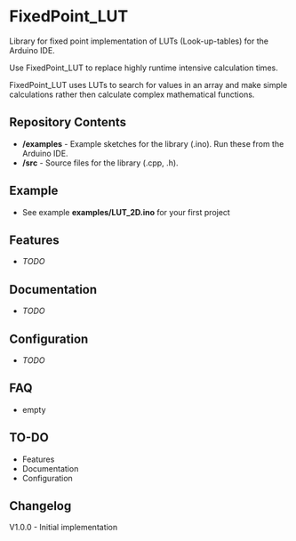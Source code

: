 FixedPoint_LUT
==============
Library for fixed point implementation of LUTs (Look-up-tables) for the Arduino IDE. 

Use FixedPoint_LUT to replace highly runtime intensive calculation times. 

FixedPoint_LUT uses LUTs to search for values in an array and make simple calculations rather then calculate complex mathematical functions.

Repository Contents
-------------------
* **/examples** - Example sketches for the library (.ino). Run these from the Arduino IDE.
* **/src** - Source files for the library (.cpp, .h).

Example
-------
* See example **examples/LUT_2D.ino** for your first project

Features
--------
* *TODO*

Documentation
--------------
* *TODO*

Configuration
--------------
* *TODO*

FAQ
---
* empty

TO-DO
-----
* Features
* Documentation
* Configuration

Changelog
---------
V1.0.0 - Initial implementation
